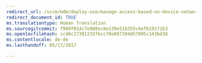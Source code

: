 ```yaml
---
redirect_url: /sccm/mdm/deploy-use/manage-access-based-on-device-network-app-risk
redirect_document_id: TRUE
ms.translationtype: Human Translation
ms.sourcegitcommit: f9097014c7e988ec8e139e518355c4efb19172b3
ms.openlocfilehash: ccd6c27381232fbcc70e897394d57005c143bd38
ms.contentlocale: de-de
ms.lasthandoff: 05/17/2017

---
```


